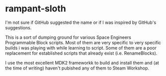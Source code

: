# rampant-sloth

I'm not sure if GitHub suggested the name or if I was inspired by GitHub's suggestions.

This is a sort of dumping ground for various Space Engineers Programmable Block scripts. Most of them are very specific to very specific builds i was playing with while learning to script. Some of them are a poor replacement for established scripts that already exist (i.e. RenameBlocks).

I use the most excellent MDK2 frameworkk to build and install them and (at the time of writing) haven't pubished any of them to Steam Workshop.